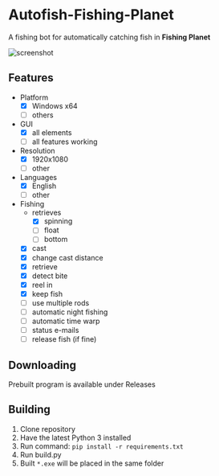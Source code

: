# Autofish-Fishing-Planet
A fishing bot for automatically catching fish in **Fishing Planet**

![screenshot](https://user-images.githubusercontent.com/40371578/230413498-eff4c56a-6dcb-4b2d-b30d-50b328c677ca.png)

## Features
- Platform
  - [x] Windows x64
  - [ ] others
- GUI
  - [x] all elements
  - [ ] all features working
- Resolution
  - [x] 1920x1080
  - [ ] other
- Languages
  - [x] English
  - [ ] other
- Fishing
  - retrieves
    - [x] spinning
    - [ ] float
    - [ ] bottom
  - [x] cast
  - [x] change cast distance
  - [x] retrieve
  - [x] detect bite
  - [x] reel in
  - [x] keep fish
  - [ ] use multiple rods
  - [ ] automatic night fishing
  - [ ] automatic time warp
  - [ ] status e-mails
  - [ ] release fish (if fine)

## Downloading
Prebuilt program is available under Releases

## Building
1. Clone repository
2. Have the latest Python 3 installed
3. Run command: `pip install -r requirements.txt`
4. Run build.py
5. Built `*.exe` will be placed in the same folder
